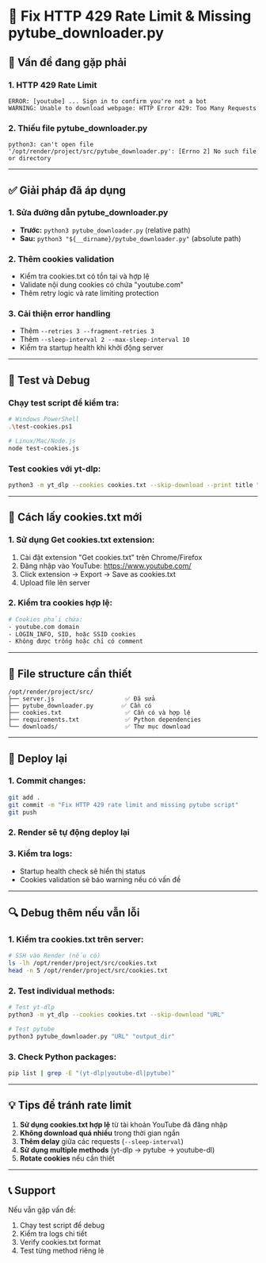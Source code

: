 # 🔧 Fix HTTP 429 Rate Limit & Missing pytube_downloader.py

## 🚨 Vấn đề đang gặp phải

### 1. HTTP 429 Rate Limit
```
ERROR: [youtube] ... Sign in to confirm you're not a bot
WARNING: Unable to download webpage: HTTP Error 429: Too Many Requests
```

### 2. Thiếu file pytube_downloader.py
```
python3: can't open file '/opt/render/project/src/pytube_downloader.py': [Errno 2] No such file or directory
```

---

## ✅ Giải pháp đã áp dụng

### 1. Sửa đường dẫn pytube_downloader.py
- **Trước:** `python3 pytube_downloader.py` (relative path)
- **Sau:** `python3 "${__dirname}/pytube_downloader.py"` (absolute path)

### 2. Thêm cookies validation
- Kiểm tra cookies.txt có tồn tại và hợp lệ
- Validate nội dung cookies có chứa "youtube.com"
- Thêm retry logic và rate limiting protection

### 3. Cải thiện error handling
- Thêm `--retries 3 --fragment-retries 3`
- Thêm `--sleep-interval 2 --max-sleep-interval 10`
- Kiểm tra startup health khi khởi động server

---

## 🧪 Test và Debug

### Chạy test script để kiểm tra:
```bash
# Windows PowerShell
.\test-cookies.ps1

# Linux/Mac/Node.js
node test-cookies.js
```

### Test cookies với yt-dlp:
```bash
python3 -m yt_dlp --cookies cookies.txt --skip-download --print title "https://www.youtube.com/watch?v=dQw4w9WgXcQ"
```

---

## 🔑 Cách lấy cookies.txt mới

### 1. Sử dụng Get cookies.txt extension:
1. Cài đặt extension "Get cookies.txt" trên Chrome/Firefox
2. Đăng nhập vào YouTube: https://www.youtube.com/
3. Click extension → Export → Save as cookies.txt
4. Upload file lên server

### 2. Kiểm tra cookies hợp lệ:
```bash
# Cookies phải chứa:
- youtube.com domain
- LOGIN_INFO, SID, hoặc SSID cookies
- Không được trống hoặc chỉ có comment
```

---

## 📁 File structure cần thiết

```
/opt/render/project/src/
├── server.js                    ✅ Đã sửa
├── pytube_downloader.py        ✅ Cần có
├── cookies.txt                  ✅ Cần có và hợp lệ
├── requirements.txt             ✅ Python dependencies
└── downloads/                   ✅ Thư mục download
```

---

## 🚀 Deploy lại

### 1. Commit changes:
```bash
git add .
git commit -m "Fix HTTP 429 rate limit and missing pytube script"
git push
```

### 2. Render sẽ tự động deploy lại

### 3. Kiểm tra logs:
- Startup health check sẽ hiển thị status
- Cookies validation sẽ báo warning nếu có vấn đề

---

## 🔍 Debug thêm nếu vẫn lỗi

### 1. Kiểm tra cookies.txt trên server:
```bash
# SSH vào Render (nếu có)
ls -lh /opt/render/project/src/cookies.txt
head -n 5 /opt/render/project/src/cookies.txt
```

### 2. Test individual methods:
```bash
# Test yt-dlp
python3 -m yt_dlp --cookies cookies.txt --skip-download "URL"

# Test pytube
python3 pytube_downloader.py "URL" "output_dir"
```

### 3. Check Python packages:
```bash
pip list | grep -E "(yt-dlp|youtube-dl|pytube)"
```

---

## 💡 Tips để tránh rate limit

1. **Sử dụng cookies.txt hợp lệ** từ tài khoản YouTube đã đăng nhập
2. **Không download quá nhiều** trong thời gian ngắn
3. **Thêm delay** giữa các requests (`--sleep-interval`)
4. **Sử dụng multiple methods** (yt-dlp → pytube → youtube-dl)
5. **Rotate cookies** nếu cần thiết

---

## 📞 Support

Nếu vẫn gặp vấn đề:
1. Chạy test script để debug
2. Kiểm tra logs chi tiết
3. Verify cookies.txt format
4. Test từng method riêng lẻ
